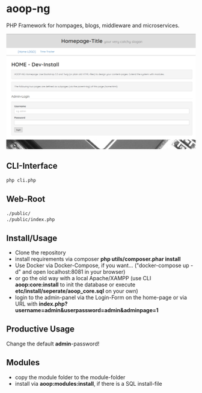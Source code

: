 # aoop-ng

PHP Framework for hompages, blogs, middleware and microservices.

![example image](etc/repo_images/example_01.png)

## CLI-Interface
```
php cli.php
```

## Web-Root
```
./public/
./public/index.php
```

## Install/Usage
- Clone the repository
- install requirements via composer **php utils/composer.phar install**
- Use Docker via Docker-Compose, if you want... ("docker-compose up -d" and open localhost:8081 in your browser)
- or go the old way with a local Apache/XAMPP (use CLI **aoop:core:install** to init the database or execute **etc/install/seperate/aoop_core.sql** on your own)
- login to the admin-panel via the Login-Form on the home-page or via URL with **index.php?username=admin&userpassword=admin&adminpage=1**

## Productive Usage
Change the default **admin**-password!

## Modules
- copy the module folder to the module-folder
- install via **aoop:modules:install**, if there is a SQL install-file